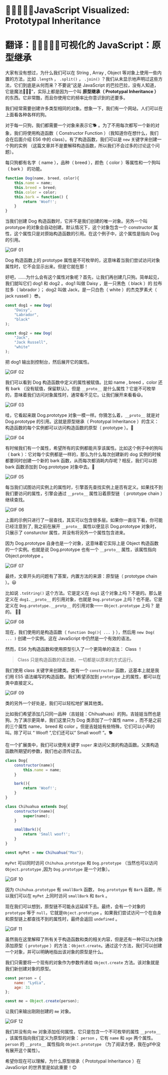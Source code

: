 # 🎉👨‍👩‍👧‍👧JavaScript Visualized: Prototypal Inheritance
# 翻译：🎉👨‍👩‍👧‍👧可视化的 JavaScript：原型继承

大家有没有想过，为什么我们可以在 String , Array , Object 等对象上使用一些内置的方法，比如 `.length` ， `.split()` ， `.join()` ？我们从未显示地声明过这些方法，它们到底是从何而来？不要说“这是 JavaScript 的巴拉巴拉，没有人知道，它是魔法🧚🏻‍♂️”，实际上都是因为一个叫 **原型继承（ Prototypal Inheritance ）** 的东西。它非常酷，而且你使用它的频率比你意识到的还要多。

我们经常需要创建许多类型相同的对象。想象一下，我们有一个网站，人们可以在上面看各种各样的狗。

对于每一只狗，我们都需要一个对象来表示它🐕 。为了不用每次都写一个新的对象，我们将使用构造函数（ Constructor Function ）（我知道你在想什么，我们会在后面介绍 ES6 中的 class）。有了构造函数，我们可以是 `new` 关键字来创建一个狗的实例
（这篇文章并不是要解释构造函数，所以我们不会过多的讨论这个问题）。

每只狗都有名字（ name ），品种（ breed ），颜色（ color ）等属性和一个狗叫（ bark ） 的功能。

```javascript
function Dog(name, breed, color){
    this.name = name;
    this.breed = breed;
    this.color = color;
    this.bark = function() {
        return 'Woof!';
    }
}
```

当我们创建 Dog 构造函数时，它并不是我们创建的唯一对象。另外一个叫 prototype 的对象会自动创建。默认情况下，这个对象包含一个 constructor 属性，这个属性只是对原始构造函数的引用。在这个例子中，这个属性是指向 Dog 的引用。

![GIF 01](./illustrations/JSVisual05Prototypal/gif01.gif)

Dog 构造函数上的 prototype 属性是不可枚举的，这意味着当我们尝试访问对象属性时，它不会显示出来。但是它就在那！

好吧，……为什么会有这个属性对象呢？首先，让我们再创建几只狗。简单起见，我们就叫它们 dog1 和 dog2 。dog1 叫做 Daisy ，是一只黑色（ black ）的 拉布拉多（ labrador ）； dog2 叫做 Jack，是一只白色（ white ）的杰克罗素犬（ jack russell ）😎。

```javascript
const dog1 = new Dog(
    "Daisy",
    "Labrador",
    "black"
);

const dog2 = new Dog(
    "Jack",
    "Jack Russell",
    "white"
);
```

把 dog1 输出到控制台，然后展开它的属性。

![GIF 02](./illustrations/JSVisual05Prototypal/gif02.gif)

我们可以看到 Dog 构造函数中定义的属性被赋值。比如 name , breed ，color 还有 bark （没有赋值，保留默认）。但是 `__proto__` 是什么属性？它是不可枚举的，意味着我们访问对象属性时，通常看不见它。让我们展开来看看😃。 

![GIF 03](./illustrations/JSVisual05Prototypal/gif03.gif)

哇，它看起来跟 Dog.prototype 对象一模一样。你猜怎么着，`__proto__` 就是对 Dog.prototype 的引用。这就是原型继承（ Prototypal Inheritance ）的含义：构造函数的每个实例都可以访问构造函数的原型（ prototype ）。🤯

![GIF 04](./illustrations/JSVisual05Prototypal/gif04.gif)

有时候我们有一个属性，希望所有的实例都能共享该属性。比如这个例子中的狗叫（ bark ）：它对每个实例都是一样的，那么为什么每次创建新的 dog 实例的时候都要同时创建一个新的 bark 函数，从而每次都消耗内存呢？相反，我们可以把 bark 函数添加到 Dog.prototype 对象中去。🥳

![GIF 05](./illustrations/JSVisual05Prototypal/gif05.gif)

每当我们试图访问实例上的属性时，引擎首先查找实例上是否有定义。如果找不到我们要访问的属性，引擎会通过 `__proto__` 属性沿着原型链 （ prototype chain ）继续查找。

![GIF 06](./illustrations/JSVisual05Prototypal/gif06.gif)

上面的示例只进行了一层查找，其实可以包含很多层。如果你一直往下看，你可能已经注意到了, 我之前在展开 `__proto__` 属性以便显示 Dog.prototype 对象时，只展示了 consturctor 属性，并没有将另外一个属性包含进来。

因为 Dog.prototype 自身也是一个对象，这意味着它实际上是 Object 构造函数的一个实例。也就是说 Dog.prototype 也有一个 `__proto__` 属性，该属性指向 Object.prototype 。

![GIF 07](./illustrations/JSVisual05Prototypal/gif07.gif)

最终，文章开头的问题有了答案，内置方法的来源：原型链（ prototype chain ）。😃

比如说 `.toString()` 这个方法。它是定义在 `dog1` 这个对象上吗？不是的。那么是定义在 `dog1.__proto__` 的引用对象，也就是 `Dog.prototype` 上吗？也不是。它是定义在 `Dog.prototype.__protp__` 的引用对象—— `Object.prototype` 上吗？ 是的。 🙌🏼

![GIF 08](./illustrations/JSVisual05Prototypal/gif08.gif)

现在，我们使用的是构造函数（ `function Dog(){ ... }` ），然后用 `new Dog( ... )` 创建一个实例。这在 JavaScript 中仍然是一个有效的语法。

然而，ES6 为构造函数和使用原型引入了一个更简单的语法： Class ！

> Class 只是构造函数的语法糖，一切都是以原来的方式运行。

我们使用 class 关键字来创建类。类有一个 `constructor` 函数，这基本上就是我们用 ES5 语法编写的构造函数。我们希望添加到 `prototype` 上的属性，都可以在类中直接定义。

![GIF 09](./illustrations/JSVisual05Prototypal/gif09.gif)

类的另外一个好处是，我们可以轻松地扩展其他类。

比如我们希望添加几只同一品种（吉娃娃：Chihuahuas）的狗。吉娃娃当然也是狗。为了演示更简单，我们这里只为 Dog 类添加了一个属性 name ，而不是之前的三个属性 name， breed 和 color 。但是吉娃娃有些特殊，它们可以小声的叫。除了可以 “ Woof! ”,它们还可以“ Small woof! ”。🐕

在一个扩展类中，我们可以使用关键字 `super` 来访问父类的构造函数。父类构造函数所期望的参数，我们也必须传过去。

```javascript
class Dog{
    constructor(name){
        this.name = name;
    }

    bark(){
        return 'Woof!';
    }
}

class Chihuahua extends Dog{
    constructor(name){
        super(name);
    }

    smallBark(){
        return 'Small woof!';
    }
}

const myPet = new Chihuahua("Max");
```

`myPet` 可以同时访问 `Chihuhua.prototype` 和 `Dog.prototype` （当然也可以访问 `Object.prototype` ,因为 `Dog.prototype` 是一个对象）。

![GIF 10](./illustrations/JSVisual05Prototypal/gif10.gif)

因为 `Chihuhua.prototype` 有 `smallBark` 函数， `Dog.prototype` 有 `Bark` 函数，所以我们可以在 `myPet` 上同时访问 `smallBark` 和 `Bark` 。

现在我们可以想到，原型链不可能永远延续下去。最终，会有一个对象的 `prototype` 等于 `null`，它就是`Object.prototype` 。如果我们尝试访问一个在自身和原型链上都查找不到的属性时，最终会返回 `undefined` 。

![GIF 11](./illustrations/JSVisual05Prototypal/gif11.gif)

虽然我在这里解释了所有关于构造函数和类的相关内容，但是还有一种可以为对象添加原型（ `prototype` ）的方法：`Object.create`。通过这个方法，我们可以创建一个对象，并可以明确地指出该对象的原型是什么。

我们只需要将一个现有的对象作为参数传递给 `Object.create` 方法。该对象就是我们新创建对象的原型。

```javascript
const person = {
    name: "Lydia",
    age: 31
};

const me = Object.create(person);
```

让我们来输出刚刚创建的 `me` 对象。

![GIF 12](./illustrations/JSVisual05Prototypal/gif12.gif)

我们并没有向 `me` 对象添加任何属性，它只是包含一个不可枚举的属性 `__proto__` ，该属性指向我们定义为原型的对象： `person` ，它有 `name` 和 `age` 两个属性。 `person` 的 `__proto__` 属性指向 `Object.prototype` （为了阅读方便，我在gif中没有展开这个属性）。

希望你现在可以理解，为什么原型继承（ Prototypal Inheritance ）在 JavaScript 的世界里是如此重要！😊